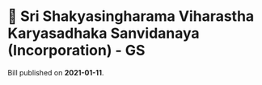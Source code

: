 # 📄  Sri Shakyasingharama Viharastha Karyasadhaka Sanvidanaya (Incorporation) - GS

Bill published on **2021-01-11**.


